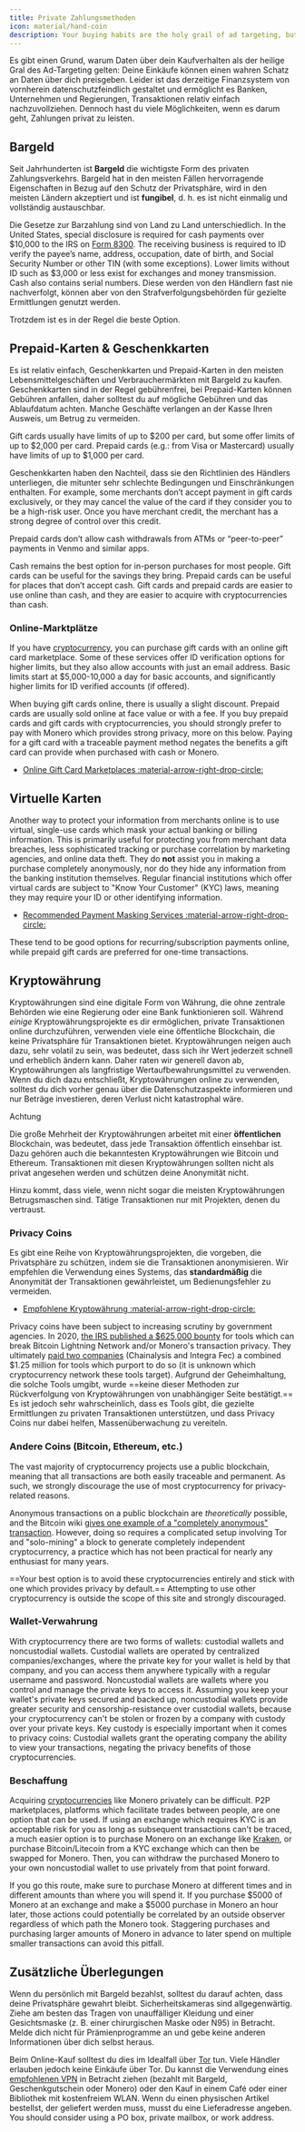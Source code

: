 ```yaml
---
title: Private Zahlungsmethoden
icon: material/hand-coin
description: Your buying habits are the holy grail of ad targeting, but you still have plenty of options when it comes to making payments privately.
---
```


Es gibt einen Grund, warum Daten über dein Kaufverhalten als der heilige Gral des Ad-Targeting gelten: Deine Einkäufe können einen wahren Schatz an Daten über dich preisgeben. Leider ist das derzeitige Finanzsystem von vornherein datenschutzfeindlich gestaltet und ermöglicht es Banken, Unternehmen und Regierungen, Transaktionen relativ einfach nachzuvollziehen. Dennoch hast du viele Möglichkeiten, wenn es darum geht, Zahlungen privat zu leisten.

## Bargeld

Seit Jahrhunderten ist **Bargeld** die wichtigste Form des privaten Zahlungsverkehrs. Bargeld hat in den meisten Fällen hervorragende Eigenschaften in Bezug auf den Schutz der Privatsphäre, wird in den meisten Ländern akzeptiert und ist **fungibel**, d. h. es ist nicht einmalig und vollständig austauschbar.

Die Gesetze zur Barzahlung sind von Land zu Land unterschiedlich. In the United States, special disclosure is required for cash payments over $10,000 to the IRS on [Form 8300](https://irs.gov/businesses/small-businesses-self-employed/form-8300-and-reporting-cash-payments-of-over-10000). The receiving business is required to ID verify the payee’s name, address, occupation, date of birth, and Social Security Number or other TIN (with some exceptions). Lower limits without ID such as $3,000 or less exist for exchanges and money transmission. Cash also contains serial numbers. Diese werden von den Händlern fast nie nachverfolgt, können aber von den Strafverfolgungsbehörden für gezielte Ermittlungen genutzt werden.

Trotzdem ist es in der Regel die beste Option.

## Prepaid-Karten & Geschenkkarten

Es ist relativ einfach, Geschenkkarten und Prepaid-Karten in den meisten Lebensmittelgeschäften und Verbrauchermärkten mit Bargeld zu kaufen. Geschenkkarten sind in der Regel gebührenfrei, bei Prepaid-Karten können Gebühren anfallen, daher solltest du auf mögliche Gebühren und das Ablaufdatum achten. Manche Geschäfte verlangen an der Kasse Ihren Ausweis, um Betrug zu vermeiden.

Gift cards usually have limits of up to $200 per card, but some offer limits of up to $2,000 per card. Prepaid cards (e.g.: from Visa or Mastercard) usually have limits of up to $1,000 per card.

Geschenkkarten haben den Nachteil, dass sie den Richtlinien des Händlers unterliegen, die mitunter sehr schlechte Bedingungen und Einschränkungen enthalten. For example, some merchants don’t accept payment in gift cards exclusively, or they may cancel the value of the card if they consider you to be a high-risk user. Once you have merchant credit, the merchant has a strong degree of control over this credit.

Prepaid cards don’t allow cash withdrawals from ATMs or “peer-to-peer” payments in Venmo and similar apps.

Cash remains the best option for in-person purchases for most people. Gift cards can be useful for the savings they bring. Prepaid cards can be useful for places that don’t accept cash. Gift cards and prepaid cards are easier to use online than cash, and they are easier to acquire with cryptocurrencies than cash.

### Online-Marktplätze

If you have [cryptocurrency](../cryptocurrency.md), you can purchase gift cards with an online gift card marketplace. Some of these services offer ID verification options for higher limits, but they also allow accounts with just an email address. Basic limits start at $5,000-10,000 a day for basic accounts, and significantly higher limits for ID verified accounts (if offered).

When buying gift cards online, there is usually a slight discount. Prepaid cards are usually sold online at face value or with a fee. If you buy prepaid cards and gift cards with cryptocurrencies, you should strongly prefer to pay with Monero which provides strong privacy, more on this below. Paying for a gift card with a traceable payment method negates the benefits a gift card can provide when purchased with cash or Monero.

- [Online Gift Card Marketplaces :material-arrow-right-drop-circle:](../financial-services.md#gift-card-marketplaces)

## Virtuelle Karten

Another way to protect your information from merchants online is to use virtual, single-use cards which mask your actual banking or billing information. This is primarily useful for protecting you from merchant data breaches, less sophisticated tracking or purchase correlation by marketing agencies, and online data theft. They do **not** assist you in making a purchase completely anonymously, nor do they hide any information from the banking institution themselves. Regular financial institutions which offer virtual cards are subject to "Know Your Customer" (KYC) laws, meaning they may require your ID or other identifying information.

- [Recommended Payment Masking Services :material-arrow-right-drop-circle:](../financial-services.md#payment-masking-services)

These tend to be good options for recurring/subscription payments online, while prepaid gift cards are preferred for one-time transactions.

## Kryptowährung

Kryptowährungen sind eine digitale Form von Währung, die ohne zentrale Behörden wie eine Regierung oder eine Bank funktionieren soll. Während *einige* Kryptowährungsprojekte es dir ermöglichen, private Transaktionen online durchzuführen, verwenden viele eine öffentliche Blockchain, die keine Privatsphäre für Transaktionen bietet. Kryptowährungen neigen auch dazu, sehr volatil zu sein, was bedeutet, dass sich ihr Wert jederzeit schnell und erheblich ändern kann. Daher raten wir generell davon ab, Kryptowährungen als langfristige Wertaufbewahrungsmittel zu verwenden. Wenn du dich dazu entschließt, Kryptowährungen online zu verwenden, solltest du dich vorher genau über die Datenschutzaspekte informieren und nur Beträge investieren, deren Verlust nicht katastrophal wäre.

<div class="admonition danger" markdown>
<p class="admonition-title">Achtung</p>

Die große Mehrheit der Kryptowährungen arbeitet mit einer **öffentlichen** Blockchain, was bedeutet, dass jede Transaktion öffentlich einsehbar ist. Dazu gehören auch die bekanntesten Kryptowährungen wie Bitcoin und Ethereum. Transaktionen mit diesen Kryptowährungen sollten nicht als privat angesehen werden und schützen deine Anonymität nicht.

Hinzu kommt, dass viele, wenn nicht sogar die meisten Kryptowährungen Betrugsmaschen sind. Tätige Transaktionen nur mit Projekten, denen du vertraust.

</div>

### Privacy Coins

Es gibt eine Reihe von Kryptowährungsprojekten, die vorgeben, die Privatsphäre zu schützen, indem sie die Transaktionen anonymisieren. Wir empfehlen die Verwendung eines Systems, das **standardmäßig** die Anonymität der Transaktionen gewährleistet, um Bedienungsfehler zu vermeiden.

- [Empfohlene Kryptowährung :material-arrow-right-drop-circle:](../cryptocurrency.md#monero)

Privacy coins have been subject to increasing scrutiny by government agencies. In 2020, [the IRS published a $625,000 bounty](https://forbes.com/sites/kellyphillipserb/2020/09/14/irs-will-pay-up-to-625000-if-you-can-crack-monero-other-privacy-coins/?sh=2e9808a085cc) for tools which can break Bitcoin Lightning Network and/or Monero's transaction privacy. They ultimately [paid two companies](https://sam.gov/opp/5ab94eae1a8d422e88945b64181c6018/view) (Chainalysis and Integra Fec) a combined $1.25 million for tools which purport to do so (it is unknown which cryptocurrency network these tools target). Aufgrund der Geheimhaltung, die solche Tools umgibt, wurde ==keine dieser Methoden zur Rückverfolgung von Kryptowährungen von unabhängiger Seite bestätigt.== Es ist jedoch sehr wahrscheinlich, dass es Tools gibt, die gezielte Ermittlungen zu privaten Transaktionen unterstützen, und dass Privacy Coins nur dabei helfen, Massenüberwachung zu vereiteln.

### Andere Coins (Bitcoin, Ethereum, etc.)

The vast majority of cryptocurrency projects use a public blockchain, meaning that all transactions are both easily traceable and permanent. As such, we strongly discourage the use of most cryptocurrency for privacy-related reasons.

Anonymous transactions on a public blockchain are *theoretically* possible, and the Bitcoin wiki [gives one example of a "completely anonymous" transaction](https://en.bitcoin.it/wiki/Privacy#Example_-_A_perfectly_private_donation). However, doing so requires a complicated setup involving Tor and "solo-mining" a block to generate completely independent cryptocurrency, a practice which has not been practical for nearly any enthusiast for many years.

==Your best option is to avoid these cryptocurrencies entirely and stick with one which provides privacy by default.== Attempting to use other cryptocurrency is outside the scope of this site and strongly discouraged.

### Wallet-Verwahrung

With cryptocurrency there are two forms of wallets: custodial wallets and noncustodial wallets. Custodial wallets are operated by centralized companies/exchanges, where the private key for your wallet is held by that company, and you can access them anywhere typically with a regular username and password. Noncustodial wallets are wallets where you control and manage the private keys to access it. Assuming you keep your wallet's private keys secured and backed up, noncustodial wallets provide greater security and censorship-resistance over custodial wallets, because your cryptocurrency can't be stolen or frozen by a company with custody over your private keys. Key custody is especially important when it comes to privacy coins: Custodial wallets grant the operating company the ability to view your transactions, negating the privacy benefits of those cryptocurrencies.

### Beschaffung

Acquiring [cryptocurrencies](../cryptocurrency.md) like Monero privately can be difficult. P2P marketplaces, platforms which facilitate trades between people, are one option that can be used. If using an exchange which requires KYC is an acceptable risk for you as long as subsequent transactions can't be traced, a much easier option is to purchase Monero on an exchange like [Kraken](https://kraken.com), or purchase Bitcoin/Litecoin from a KYC exchange which can then be swapped for Monero. Then, you can withdraw the purchased Monero to your own noncustodial wallet to use privately from that point forward.

If you go this route, make sure to purchase Monero at different times and in different amounts than where you will spend it. If you purchase $5000 of Monero at an exchange and make a $5000 purchase in Monero an hour later, those actions could potentially be correlated by an outside observer regardless of which path the Monero took. Staggering purchases and purchasing larger amounts of Monero in advance to later spend on multiple smaller transactions can avoid this pitfall.

## Zusätzliche Überlegungen

Wenn du persönlich mit Bargeld bezahlst, solltest du darauf achten, dass deine Privatsphäre gewahrt bleibt. Sicherheitskameras sind allgegenwärtig. Ziehe am besten das Tragen von unauffälliger Kleidung und einer Gesichtsmaske (z. B. einer chirurgischen Maske oder N95) in Betracht. Melde dich nicht für Prämienprogramme an und gebe keine anderen Informationen über dich selbst heraus.

Beim Online-Kauf solltest du dies im Idealfall über [Tor](tor-overview.md) tun. Viele Händler erlauben jedoch keine Einkäufe über Tor. Du kannst die Verwendung eines [empfohlenen VPN](../vpn.md) in Betracht ziehen (bezahlt mit Bargeld, Geschenkgutschein oder Monero) oder den Kauf in einem Café oder einer Bibliothek mit kostenfreiem WLAN. Wenn du einen physischen Artikel bestellst, der geliefert werden muss, musst du eine Lieferadresse angeben. You should consider using a PO box, private mailbox, or work address.

